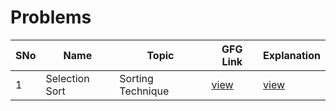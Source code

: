 # Problems

SNo | Name | Topic | GFG Link | Explanation
----|------|------------|------|------------|
1 | Selection Sort | Sorting Technique | [view](https://practice.geeksforgeeks.org/problems/selection-sort/1) | [view](https://takeuforward.org/sorting/selection-sort-algorithm/)
